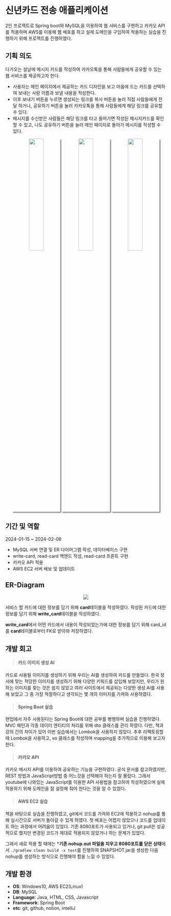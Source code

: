 # 신년카드 전송 애플리케이션

2인 프로젝트로 Spring boot와 MySQL을 이용하여 웹 서비스를 구현하고 카카오 API를 적용하며 AWS를 이용해 웹 배포를 하고 실제 도메인을 구입하여 적용하는 실습을 진행하기 위해 프로젝트를 진행하였다.


## 기획 의도

다가오는 설날에 메시지 카드를 작성하여 카카오톡을 통해 사람들에게 공유할 수 있는 웹 서비스를 제공하고자 한다. <br>

- 사용자는 메인 페이지에서 제공하는 카드 디자인을 보고 마음에 드는 카드를 선택하여 보내는 사람 이름과 보낼 내용을 작성한다. <br>
- 이후 보내기 버튼을 누르면 생성되는 링크를 복사 버튼을 눌러 직접 사람들에게 전달 하거나, 공유하기 버튼을 눌러 카카오톡을 통해 사람들에게 해당 링크를 공유할 수 있다. <br>
- 메시지를 수신받은 사람들은 해당 링크를 타고 들어가면 작성된 메시지카드를 확인할 수 있고, 나도 공유하기 버튼을 눌러 메인 페이지로 돌아가 메시지를 작성할 수 있다.

<p align="center">
  <img src="https://github.com/bone0825/happy-card/assets/88430215/4f6671d4-9cd0-4715-802e-09ecffcea3af" align="center" width="30%" style=" box-shadow: 3px 3px 3px gray;">
  <img src="https://github.com/bone0825/happy-card/assets/88430215/33e55cd4-9a0b-4d93-85fd-123b6ea23654" align="center" width="30%" style=" box-shadow: 3px 3px 3px gray;">
  <img src="https://github.com/bone0825/happy-card/assets/88430215/7152937d-cc74-4ba6-98b5-54c466e92a32" align="center" width="30%" style=" box-shadow: 3px 3px 3px gray;">
</p>

## 기간 및 역할

2024-01-15 ~ 2024-02-06

- MySQL 서버 연결 및 ER 다이어그램 작성, 데이터베이스 구현
- write-card, read-card 백엔드 작성, read-card 프론트 구현
- 카카오 API 적용
- AWS EC2 서버 배보 및 업데이트 


## ER-Diagram
<p align="center">
<img src ="https://github.com/bone0825/happy-card/assets/88430215/62aa33a9-f82e-45c9-a19b-3151bee62bfb" align="center">
</p>

서비스 할 카드에 대한 정보를 담기 위해 **card**테이블을 작성하였다. 작성된 카드에 대한 정보를 담기 위해 **write_card**테이블을 작성하였다. <br>

**write_card**에서 어떤 카드에서 내용이 작성되었는가에 대한 정보를 담기 위해 card_id를 **card**테이블로부터 FK로 받아와 저장하였다.

## 개발 회고

> #### 카드 이미지 생성 AI

 카드로 사용될 이미지를 생성하기 위해 우리는 AI를 생성하여 카드를 만들었다. 한국 정서에 맞는 적당한 이미지를 생성하기 위해 다양한 키워드를 삽입해 보았지만, 우리가 원하는 이미지를 찾는 것은 쉽지 않았고 여러 사이트에서 제공되는 다양한 생성 AI를 사용해 보았고 그 중 가장 적절하다고 생각되는 몇 개의 이미지를 가져와 사용하였다.

> #### Spring Boot 실습

현업에서 자주 사용된다는 Spring Boot에 대한 공부를 병행하며 실습을 진행하였다. MVC 패턴과 각종 데이터 엔티티의 처리를 위해 dto 클래스를 관리 하였다. 다만, 책과 강의 간의 차이가 있어 이번 실습에서는 Lombok을 사용하지 않았다. 추후 리팩토링할 때 Lombok을 사용하고, vo 클래스를 작성하며 mapping을 추가적으로 이용해 보고자 한다.

> #### 카카오 API

카카오 메시지 API를 이용하여 공유하는 기능을 구현하였다. 공식 문서를 참고하였지만, REST 방법과 JavaScript방법 중 어느것을 선택해야 하는지 잘 몰랐다. 그래서 youtube에 나와있는 JavaScript를 이용한 API 사용법을 참고하여 작성하였으며 실제 적용하기 위해 도메인을 잘 설정해 줘야 한다는 것을 알 수 있었다.

> #### AWS EC2 실습 

책을 바탕으로 실습을 진행하였고, git에서 코드를 가져와 EC2에 적용하고 nohup를 통해 실시간으로 서버가 돌아갈 수 있게 하였다. 첫 배포는 어렵지 않았으나 코드를 업데이트 하는 과정에서 어려움이 있었다. 기존 8080포트가 사용되고 있거나, git pull은 성공적으로 했지만 변경된 코드가 제대로 적용되지 않았거나 하는 문제가 있었다. <br>

그래서 새로 적용 할 때에는 ***기존 nohup.out 파일을 지우고 8080포트를 닫은 상태**에서 `./gradlew clean build -x test`를 진행하여 SNAPSHOT.jar을 생성한 다음 nohup를 생성하는 방식으로 진행해야 함을 느낄 수 있었다.

## 개발 환경

- **OS**: Windows10, AWS EC2(Linux)
- **DB**: MySQL
- **Language**: Java, HTML, CSS, Javascript
- **Framework**: Spring Boot
- **etc**: git, github, notion, intelliJ
